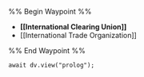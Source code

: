 %% Begin Waypoint %%
- **[[International Clearing Union]]**
- [[International Trade Organization]]

%% End Waypoint %%

```dataviewjs
await dv.view("prolog");
```